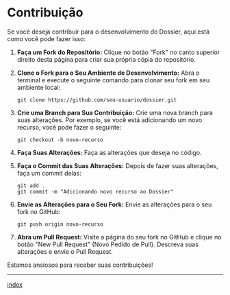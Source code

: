 # Contribuição

Se você deseja contribuir para o desenvolvimento do Dossier, aqui está como você pode fazer isso:

1. **Faça um Fork do Repositório:** Clique no botão "Fork" no canto superior direito desta página para criar sua própria cópia do repositório.

2. **Clone o Fork para o Seu Ambiente de Desenvolvimento:** Abra o terminal e execute o seguinte comando para clonar seu fork em seu ambiente local:

    ```shell
    git clone https://github.com/seu-usuario/dossier.git
    ```

3. **Crie uma Branch para Sua Contribuição:** Crie uma nova branch para suas alterações. Por exemplo, se você está adicionando um novo recurso, você pode fazer o seguinte:

    ```shell
    git checkout -b novo-recurso
    ```

4. **Faça Suas Alterações:** Faça as alterações que deseja no código.

5. **Faça o Commit das Suas Alterações:** Depois de fazer suas alterações, faça um commit delas:

    ```shell
    git add .
    git commit -m "Adicionando novo recurso ao Dossier"
    ```

6. **Envie as Alterações para o Seu Fork:** Envie as alterações para o seu fork no GitHub:

    ```shell
    git push origin novo-recurso
    ```

7. **Abra um Pull Request:** Visite a página do seu fork no GitHub e clique no botão "New Pull Request" (Novo Pedido de Pull). Descreva suas alterações e envie o Pull Request.

Estamos ansiosos para receber suas contribuições!

---
[index](/docs/index.md)
